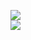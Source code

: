 [![](https://img.shields.io/badge/Made%20With-Github%20Spray-lightgrey.svg?style=for-the-badge&logo=github)](https://github.com/Annihil/github-spray#875)  
[![](https://i.imgur.com/2DrTn0Z.gif)](https://github.com/Annihil/github-spray)